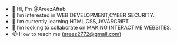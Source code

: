 - 👋 Hi, I’m @AreezAftab
- 👀 I’m interested in WEB DEVELOPMENT,CYBER SECURITY.
- 🌱 I’m currently learning HTML,CSS,JAVASCRIPT
- 💞️ I’m looking to collaborate on MAKING INTERACTIVE WEBSITES.
- 📫 How to reach me (areez2772@gmail.com)

<!---
AreezAftab/AreezAftab is a ✨ special ✨ repository because its `README.md` (this file) appears on your GitHub profile.
You can click the Preview link to take a look at your changes.
--->
